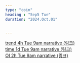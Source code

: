 ```yaml
---
type: "coin"
heading : "Sep5 Tue"
duration: "2024.Oct.01"


---
```

 



[trend 4h Tue 9am narrative (링크)](/todo/images/trend-2024-10-01-9AM.png)  
[time 1d Tue 9am narrative (링크)](/todo/images/time-2024-10-01-9AM.png)  
[OI 2h Tue 9am narrative (링크)](/todo/images/OI-2024-10-01-9AM.png)    



